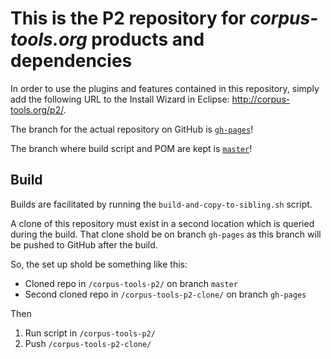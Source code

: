 # This is the P2 repository for *corpus-tools.org* products and dependencies

In order to use the plugins and features contained in this repository, simply add the following URL to the Install Wizard in Eclipse: <http://corpus-tools.org/p2/>.

The branch for the actual repository on GitHub is [`gh-pages`](https://github.com/corpus-tools/p2/tree/gh-pages)!

The branch where build script and POM are kept is [`master`](https://github.com/corpus-tools/p2/tree/master)!

## Build

Builds are facilitated by running the `build-and-copy-to-sibling.sh` script.

A clone of this repository must exist in a second location which is queried during the build.
That clone shold be on branch `gh-pages` as this branch will be pushed to GitHub after the build.

So, the set up shold be something like this:

- Cloned repo in `/corpus-tools-p2/` on branch `master`
- Second cloned repo in `/corpus-tools-p2-clone/` on branch `gh-pages`

Then

1. Run script in `/corpus-tools-p2/`
2. Push `/corpus-tools-p2-clone/`